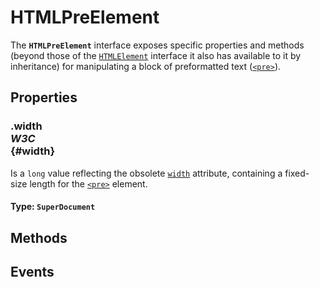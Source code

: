 # HTMLPreElement

<div class='overview'>The <strong><code>HTMLPreElement</code></strong> interface exposes specific properties and methods (beyond those of the <a href="/en-US/docs/Web/API/HTMLElement" title="The HTMLElement interface represents any HTML element. Some elements directly implement this interface, while others implement it via an interface that inherits it."><code>HTMLElement</code></a> interface it also has available to it by inheritance) for manipulating a block of preformatted text (<a href="/en-US/docs/Web/HTML/Element/pre" title="The HTML <pre> element represents preformatted text which is to be presented exactly as written in the HTML file."><code>&lt;pre&gt;</code></a>).</div>

## Properties

### .width <div class="specs"><i>W3C</i></div> {#width}

Is a <code>long</code> value reflecting the obsolete <code><a href="/en-US/docs/Web/HTML/Element/pre#attr-width">width</a></code> attribute, containing a fixed-size length for the <a href="/en-US/docs/Web/HTML/Element/pre" title="The HTML <pre> element represents preformatted text which is to be presented exactly as written in the HTML file."><code>&lt;pre&gt;</code></a> element.

#### **Type**: `SuperDocument`

## Methods

## Events
